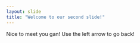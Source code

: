 ```yaml
---
layout: slide
title: "Welcome to our second slide!"
---
```

Nice to meet you gan!
Use the left arrow to go back!
